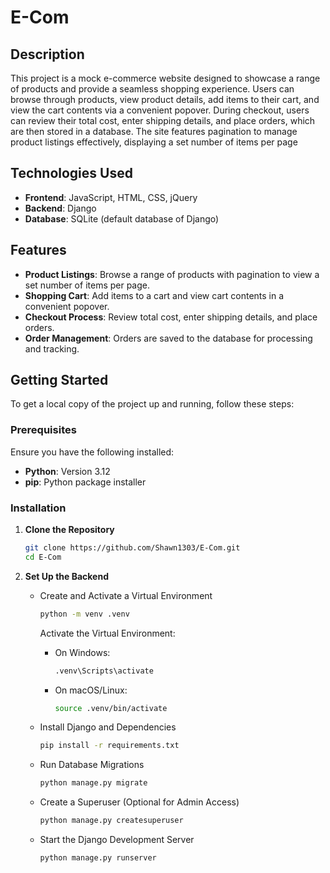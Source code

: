 # E-Com

## Description

This project is a mock e-commerce website designed to showcase a range of products and provide a seamless shopping experience. Users can browse through products, view product details, add items to their cart, and view the cart contents via a convenient popover. During checkout, users can review their total cost, enter shipping details, and place orders, which are then stored in a database. The site features pagination to manage product listings effectively, displaying a set number of items per page

## Technologies Used

- **Frontend**: JavaScript, HTML, CSS, jQuery
- **Backend**: Django
- **Database**: SQLite (default database of Django)

## Features

- **Product Listings**: Browse a range of products with pagination to view a set number of items per page.
- **Shopping Cart**: Add items to a cart and view cart contents in a convenient popover.
- **Checkout Process**: Review total cost, enter shipping details, and place orders.
- **Order Management**: Orders are saved to the database for processing and tracking.

## Getting Started

To get a local copy of the project up and running, follow these steps:

### Prerequisites

Ensure you have the following installed:

- **Python**: Version 3.12
- **pip**: Python package installer

### Installation

1. **Clone the Repository**

   ```bash
   git clone https://github.com/Shawn1303/E-Com.git
   cd E-Com

2. **Set Up the Backend**
   
   - Create and Activate a Virtual Environment
      ```bash
      python -m venv .venv
      ```
      
      Activate the Virtual Environment:
     
      - On Windows:
        ```bash
        .venv\Scripts\activate
        
      - On macOS/Linux:
        ```bash
        source .venv/bin/activate
        
   - Install Django and Dependencies
     ```bash
     pip install -r requirements.txt
     
   - Run Database Migrations
     ```bash
     python manage.py migrate

   - Create a Superuser (Optional for Admin Access)
     ```bash
     python manage.py createsuperuser

   - Start the Django Development Server
     ```bash
     python manage.py runserver
